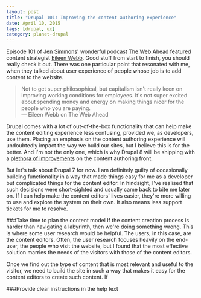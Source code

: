 ```yaml
---
layout: post
title: "Drupal 101: Improving the content authoring experience"
date: April 10, 2015
tags: [drupal, ux]
category: planet-drupal
---
```

Episode 101 of [Jen Simmons'](http://jensimmons.com/) wonderful podcast [The Web Ahead](http://thewebahead.net/101) featured content strategist [Eileen Webb](http://webmeadow.com/). Good stuff from start to finish, you should really check it out. There was one particular point that resonated with me, when they talked about user experience of people whose job is to add content to the website.

>Not to get super philosophical, but capitalism isn't really keen on improving working conditions for employees. It's not super excited about spending money and energy on making things nicer for the people who you are paying.  
― Eileen Webb on The Web Ahead

Drupal comes with a lot of out-of-the-box functionality that can help make the content editing experience less confusing, provided we, as developers, use them. Placing an emphasis on the content authoring experience will undoubtedly impact the way we build our sites, but I believe this is for the better. And I'm not the only one, which is why Drupal 8 will be shipping with a [plethora of improvements](http://wimleers.com/article/drupal-8-structured-content-authoring-experience) on the content authoring front.

But let's talk about Drupal 7 for now. I am definitely guilty of occasionally building functionality in a way that made things easy for me as a developer but complicated things for the content editor. In hindsight, I've realised that such decisions were short-sighted and usually came back to bite me later on. If I can help make the content editors' lives easier, they're more willing to use and explore the system on their own. It also means less support tickets for me to resolve.

###Take time to plan the content model
If the content creation process is harder than navigating a labyrinth, then we're doing something wrong. This is where some user research would be helpful. The users, in this case, are the content editors. Often, the user research focuses heavily on the end-user, the people who visit the website, but I found that the most effective solution marries the needs of the visitors with those of the content editors.

Once we find out the type of content that is most relevant and useful to the visitor, we need to build the site in such a way that makes it easy for the content editors to create such content. If 

###Provide clear instructions in the help text
